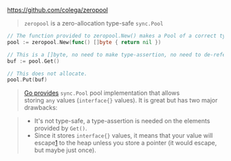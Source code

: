 https://github.com/colega/zeropool

> `zeropool` is a zero-allocation type-safe `sync.Pool`

```go
// The function provided to zeropool.New() makes a Pool of a correct type using generics.
pool := zeropool.New(func() []byte { return nil })

// This is a []byte, no need to make type-assertion, no need to de-reference.
buf := pool.Get()

// This does not allocate.
pool.Put(buf)
```

> [Go provides](https://pkg.go.dev/sync#Pool) `sync.Pool` pool implementation that allows storing `any` values (`interface{}` values). It is great but has two major drawbacks:

> -   It's not type-safe, a type-assertion is needed on the elements provided by `Get()`.
> -   Since it stores `interface{}` values, it means that your value will escape[1](https://github.com/colega/zeropool#user-content-fn-1-e1353ead5d2e3a7e8f7307dc8141f07b) to the heap unless you store a pointer (it would escape, but maybe just once).